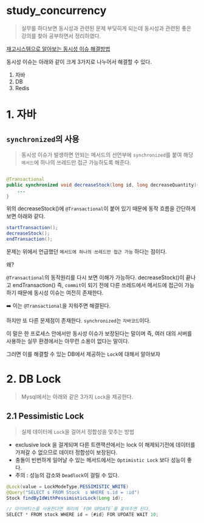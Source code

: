 # study_concurrency


> 실무를 하다보면 동시성과 관련된 문제 부딪히게 되는데 동시성과 관련된 좋은 강의를 찾아 공부하면서 정리하였다.
 
[재고시스템으로 알아보는 동시성 이슈 해결방법](https://www.inflearn.com/course/%EB%8F%99%EC%8B%9C%EC%84%B1%EC%9D%B4%EC%8A%88-%EC%9E%AC%EA%B3%A0%EC%8B%9C%EC%8A%A4%ED%85%9C/dashboard)

동시성 이슈는 아래와 같이 크게 3가지로 나누어서 해결할 수 있다.
1. 자바
2. DB
3. Redis

# 1. 자바
## `synchronized`의 사용
> 동시성 이슈가 발생하면 안되는 메서드의 선언부에 `synchronized`를 붙여 해당 `메서드`에 하나의 쓰레드만 접근 가능하도록 해준다.

```java

@Transactional
public synchronized void decreaseStock(long id, long decreaseQuantity){
	...
}
```
위의 decreaseStock()에 `@Transactional`이 붙어 있기 때문에 동작 흐름을 간단하게 보면 아래와 같다.
```java
startTransaction();
decreaseStock();
endTransaction();
```
문제는 위에서 언급했던 `메서드에 하나의 쓰레드만 접근 가능` 하다는 점이다.

왜?

`@Transactional`의 동작원리를 다시 보면 이해가 가능하다.
decreaseStock()이 끝나고 endTransaction() 즉, `commit`이 되기 전에 다른 쓰레드에서 메서드에 접근이 가능하기 때문에 동시성 이슈는 여전히 존재한다.

➡️ 이는 `@Transactional`을 지워주면 해결된다.

하지만 또 다른 문제점이 존재한다.
`synchronized`는 `자바코드`이다. 

이 말은 한 프로세스 안에서만 동시성 이슈가 보장된다는 말이며 즉, 여러 대의 서버를 사용하는 실무 환경에서는 아무런 소용이 없다는 말이다. 

그러면 이를 해결할 수 있는 DB에서 제공하는 `Lock`에 대해서 알아보자

# 2. DB Lock
> Mysql에서는 아래와 같은 3가지 `Lock`을 제공한다.

## 2.1 Pessimistic Lock
> 실제 데이터에 `Lock`을 걸어서 정합성을 맞추는 방법
- exclusive lock 을 걸게되며 다른 트랜잭션에서는 lock 이 해제되기전에 데이터를 가져갈 수 없으므로 데이터 정합성이 보장된다.
- 충돌이 빈번하게 일어날 수 있는 메서드에서는 `Optimistic Lock` 보다 성능이 좋다.
- 주의 : 성능의 감소와 `Deadlock`이 걸릴 수 있다.

```java
@Lock(value = LockModeType.PESSIMISTIC_WRITE)
@Query("SELECT s FROM Stock  s WHERE s.id = :id")
Stock findByIdWithPessimisticLock(Long id);

// 마이바티스를 사용한다면 쿼리에 `FOR UPDATE`를 붙여주면 된다.
SELECT * FROM stock WHERE id = {#id} FOR UPDATE WAIT 10;
```
